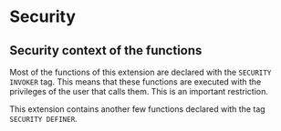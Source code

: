 Security
===============================================================================


Security context of the functions
------------------------------------------------------------------------------

Most of the functions of this extension are declared with the `SECURITY INVOKER`
tag.
This means that these functions are executed with the privileges of the user
that calls them. This is an important restriction.

This extension contains another few functions declared with the tag
`SECURITY DEFINER`.

